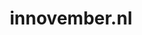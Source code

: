 ---
layout: post
title:  "innovember.nl"
internal_url:  "/data/innovember.nl.html"
categories: dutchgov
---
